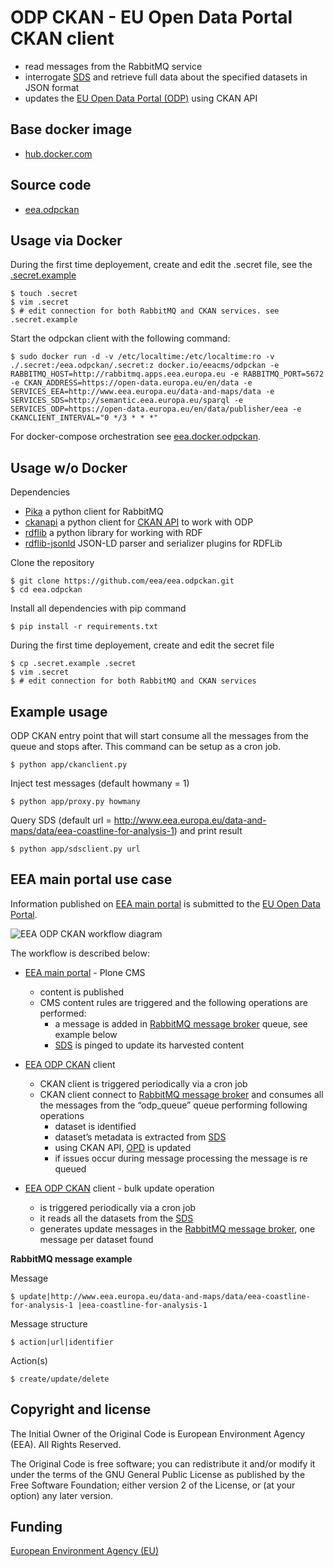 # ODP CKAN - EU Open Data Portal CKAN client

- read messages from the RabbitMQ service
- interrogate [SDS](http://semantic.eea.europa.eu) and retrieve full data about the specified datasets in JSON format
- updates the [EU Open Data Portal (ODP)](https://open-data.europa.eu/en/data/publisher/eea) using CKAN API

## Base docker image

 - [hub.docker.com](https://registry.hub.docker.com/u/eeacms/odpckan)

## Source code

  - [eea.odpckan](http://github.com/eea/eea.odpckan)

## Usage via Docker

During the first time deployement, create and edit the .secret file, see the [.secret.example](.secret.example)

    $ touch .secret
    $ vim .secret
    $ # edit connection for both RabbitMQ and CKAN services. see .secret.example

Start the odpckan client with the following command:

    $ sudo docker run -d -v /etc/localtime:/etc/localtime:ro -v ./.secret:/eea.odpckan/.secret:z docker.io/eeacms/odpckan -e RABBITMQ_HOST=http://rabbitmq.apps.eea.europa.eu -e RABBITMQ_PORT=5672 -e CKAN_ADDRESS=https://open-data.europa.eu/en/data -e SERVICES_EEA=http://www.eea.europa.eu/data-and-maps/data -e SERVICES_SDS=http://semantic.eea.europa.eu/sparql -e SERVICES_ODP=https://open-data.europa.eu/en/data/publisher/eea -e CKANCLIENT_INTERVAL="0 */3 * * *"

For docker-compose orchestration see [eea.docker.odpckan](https://github.com/eea/eea.docker.odpckan).                                                              

## Usage w/o Docker

Dependencies

- [Pika](https://pika.readthedocs.org/en/0.10.0/) a python client for RabbitMQ
- [ckanapi](https://github.com/ckan/ckanapi) a python client for [CKAN API](http://docs.ckan.org/en/latest/contents.html) to work with ODP
- [rdflib](https://github.com/RDFLib/rdflib/) a python library for working with RDF
- [rdflib-jsonld](https://github.com/RDFLib/rdflib-jsonld) JSON-LD parser and serializer plugins for RDFLib

Clone the repository

    $ git clone https://github.com/eea/eea.odpckan.git
    $ cd eea.odpckan

Install all dependencies with pip command

    $ pip install -r requirements.txt

During the first time deployement, create and edit the secret file

    $ cp .secret.example .secret
    $ vim .secret
    $ # edit connection for both RabbitMQ and CKAN services

## Example usage

ODP CKAN entry point that will start consume all the messages from the queue and stops after. This command can be setup as a cron job.

    $ python app/ckanclient.py

Inject test messages (default howmany = 1)

    $ python app/proxy.py howmany

Query SDS (default url = http://www.eea.europa.eu/data-and-maps/data/eea-coastline-for-analysis-1) and print result

    $ python app/sdsclient.py url

## EEA main portal use case

Information published on [EEA main portal](http://www.eea.europa.eu) is submitted to the [EU Open Data Portal](https://data.europa.eu).

![EEA ODP CKAN workflow diagram](https://raw.githubusercontent.com/eea/eea.odpckan/master/docs/EEA%20ODP%20CKAN%20-%20workflow%20diagram.png)

The workflow is described below:

- [EEA main portal](http://www.eea.europa.eu) - Plone CMS
  - content is published
  - CMS content rules are triggered and the following operations are performed:
    - a message is added in [RabbitMQ message broker](http://rabbitmq.apps.eea.europa.eu) queue, see example below
    - [SDS](http://semantic.eea.europa.eu) is pinged to update its harvested content

- [EEA ODP CKAN](https://github.com/eea/eea.odpckan/tree/master/app) client
  - CKAN client is triggered periodically via a cron job
  - CKAN client connect to  [RabbitMQ message broker](http://rabbitmq.apps.eea.europa.eu) and consumes all the messages from the “odp_queue” queue performing following operations
    - dataset is identified
    - dataset’s metadata is extracted from [SDS](http://semantic.eea.europa.eu)
    - using CKAN API, [OPD](http://data.europa.eu/euodp) is updated
    - if issues occur during message processing the message is re queued

- [EEA ODP CKAN](https://github.com/eea/eea.odpckan/tree/master/app) client - bulk update operation 
    - is triggered periodically via a cron job
    - it reads all the datasets from the [SDS](http://semantic.eea.europa.eu)
    - generates update messages in the [RabbitMQ message broker](http://rabbitmq.apps.eea.europa.eu), one message per dataset found

__RabbitMQ message example__

Message

    $ update|http://www.eea.europa.eu/data-and-maps/data/eea-coastline-for-analysis-1 |eea-coastline-for-analysis-1

Message structure

    $ action|url|identifier

Action(s)

    $ create/update/delete

## Copyright and license

The Initial Owner of the Original Code is European Environment Agency (EEA).
All Rights Reserved.

The Original Code is free software;
you can redistribute it and/or modify it under the terms of the GNU
General Public License as published by the Free Software Foundation;
either version 2 of the License, or (at your option) any later
version.

## Funding

[European Environment Agency (EU)](http://eea.europa.eu)
